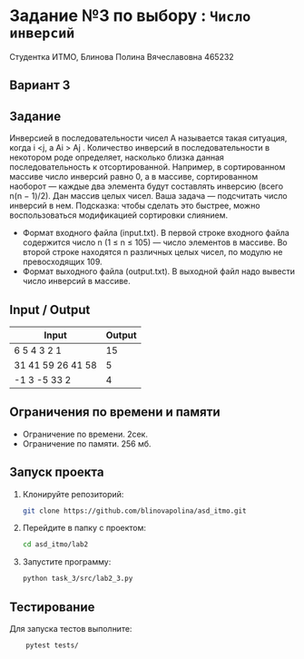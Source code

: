# Задание №3 по выбору  : `Число инверсий`
Студентка ИТМО,  Блинова Полина Вячеславовна 465232

## Вариант 3

## Задание 
Инверсией в последовательности чисел A называется такая ситуация, когда i <j, а Ai > Aj . Количество инверсий в последовательности в некотором роде определяет, насколько близка данная последовательность к отсортированной. Например, в сортированном массиве число инверсий равно 0, а в массиве, сортированном наоборот — каждые два элемента будут составлять инверсию (всего n(n − 1)/2).
Дан массив целых чисел. Ваша задача — подсчитать число инверсий в нем. Подсказка: чтобы сделать это быстрее, можно воспользоваться модификацией сортировки слиянием.
-	Формат входного файла (input.txt). В первой строке входного файла содержится число n (1 ≤ n ≤ 105) — число элементов в массиве. Во второй строке находятся n различных целых чисел, по модулю не превосходящих 109.
-	Формат выходного файла (output.txt). В выходной файл надо вывести число инверсий в массиве.

## Input / Output 

| Input             | Output |
|-------------------|--------|
| 6 5 4 3 2 1       | 15     |
| 31 41 59 26 41 58 | 5      |
| -1 3 -5 33 2      | 4      |

## Ограничения по времени и памяти

- Ограничение по времени. 2сек.
- Ограничение по памяти. 256 мб.


## Запуск проекта
1. Клонируйте репозиторий:
   ```bash
   git clone https://github.com/blinovapolina/asd_itmo.git
   ```
2. Перейдите в папку с проектом:
   ```bash
   cd asd_itmo/lab2
   ```
3. Запустите программу:
   ```bash
   python task_3/src/lab2_3.py
   ```


## Тестирование
Для запуска тестов выполните:
```bash
    pytest tests/
```
